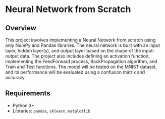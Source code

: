﻿# Neural Network from Scratch

## Overview
This project involves implementing a Neural Network from scratch using only NumPy and Pandas libraries. The neural network is built with an input layer, hidden layer(s), and output layer based on the shape of the input-output data. The project also includes defining an activation function, implementing the FeedForward process, BackPropagation algorithm, and Train and Test functions. The model will be tested on the MNIST dataset, and its performance will be evaluated using a confusion matrix and accuracy.

## Requirements
- Python 3+
- Libraries: `pandas`, `sklearn`, `matplotlib`

